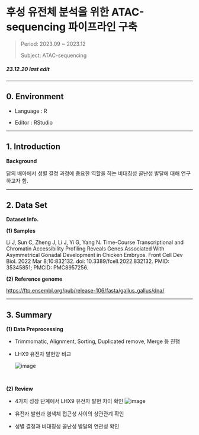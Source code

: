 # 후성 유전체 분석을 위한 ATAC-sequencing 파이프라인 구축

> Period: 2023.09 ~ 2023.12
> 
> Subject: ATAC-sequencing



##### 23.12.20 last edit
---

## 0. Environment

+ Language : R

+ Editor : RStudio
---
## 1. Introduction

**Background**

닭의 배아에서 성별 결정 과정에 중요한 역할을 하는 비대칭성 골난성 발달에 대해 연구하고자 함.

---
## 2. Data Set

**Dataset Info.**

**(1) Samples**

Li J, Sun C, Zheng J, Li J, Yi G, Yang N. Time-Course Transcriptional and Chromatin Accessibility Profiling Reveals Genes Associated With Asymmetrical Gonadal Development in Chicken Embryos. Front Cell Dev Biol. 2022 Mar 8;10:832132. doi: 10.3389/fcell.2022.832132. PMID: 35345851; PMCID: PMC8957256.

**(2) Reference genome**

https://ftp.ensembl.org/pub/release-106/fasta/gallus_gallus/dna/

---
## 3. Summary

**(1) Data Preprocessing**

- Trimmomatic, Alignment, Sorting, Duplicated remove, Merge 등 진행
- LHX9 유전자 발현양 비교

  
  ![image](https://github.com/HappyJieun/ATAC-seq/assets/166107244/20a7c2aa-6af2-4ce6-b554-c62b804e569a)


<br/>

**(2) Review**

- 4가지 성장 단계에서 LHX9 유전자 발현 차이 확인
![image](https://github.com/HappyJieun/ATAC-seq/assets/166107244/0a0f63fd-d43a-4eb3-b418-931eadc35a77)

- 유전자 발현과 염색체 접근성 사이의 상관관계 확인
- 성별 결정과 비대칭성 골난성 발달의 연관성 확인
